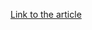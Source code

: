 [Link to the article](https://www.cyfirma.com/outofband/a-gamer-turned-malware-developer-diving-into-silverrat-and-its-syrian-roots/)
